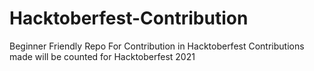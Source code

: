 # Hacktoberfest-Contribution

Beginner Friendly Repo For Contribution in Hacktoberfest
Contributions made will be counted for Hacktoberfest 2021
